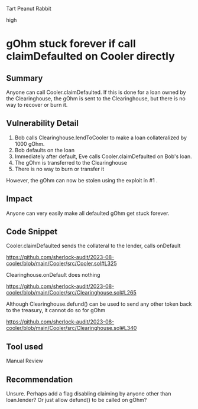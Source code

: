 Tart Peanut Rabbit

high

# gOhm stuck forever if call claimDefaulted on Cooler directly
## Summary

Anyone can call Cooler.claimDefaulted. If this is done for a loan owned by the Clearinghouse, the gOhm is sent to the Clearinghouse, but there is no way to recover or burn it.

## Vulnerability Detail

1. Bob calls Clearinghouse.lendToCooler to make a loan collateralized by 1000 gOhm.
2. Bob defaults on the loan
3.  Immediately after default, Eve calls Cooler.claimDefaulted on Bob's loan.
4. The gOhm is transferred to the Clearinghouse
5. There is no way to burn or transfer it

However, the gOhm can now be stolen using the exploit in #1 .

## Impact

Anyone can very easily make all defaulted gOhm get stuck forever.

## Code Snippet

Cooler.claimDefaulted sends the collateral to the lender, calls onDefault

https://github.com/sherlock-audit/2023-08-cooler/blob/main/Cooler/src/Cooler.sol#L325

Clearinghouse.onDefault does nothing

https://github.com/sherlock-audit/2023-08-cooler/blob/main/Cooler/src/Clearinghouse.sol#L265

Although Clearinghouse.defund() can be used to send any other token back to the treasury, it cannot do so for gOhm

https://github.com/sherlock-audit/2023-08-cooler/blob/main/Cooler/src/Clearinghouse.sol#L340

## Tool used

Manual Review

## Recommendation

Unsure. Perhaps add a flag disabling claiming by anyone other than loan.lender? Or just allow defund() to be called on gOhm?